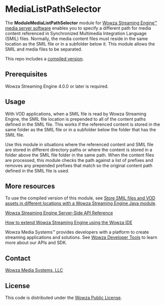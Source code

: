 # MediaListPathSelector

The **ModuleMediaListPathSelector** module for [Wowza Streaming Engine™ media server software](https://www.wowza.com/products/streaming-engine) enables you to specify a different path for media content referenced in Synchronized Multimedia Integration Language (SMIL) files. Normally, the media content files must reside in the same location as the SMIL file or in a subfolder below it. This module allows the SMIL and media files to be separated.

This repo includes a [compiled version](/lib/wse-plugin-pathselector.jar).

## Prerequisites

Wowza Streaming Engine 4.0.0 or later is required.

## Usage

With VOD applications, when a SMIL file is read by Wowza Streaming Engine, the SMIL file location is prepended to all of the content paths defined in the SMIL file. This works if the referenced content is stored in the same folder as the SMIL file or in a subfolder below the folder that has the SMIL file.

Use this module in situations where the referenced content and SMIL file are stored in different directory paths or where the content is stored in a folder above the SMIL file folder in the same path. When the content files are processed, this module checks the path against a list of prefixes and removes any prepended prefixes that match so the original content path defined in the SMIL file is used.

## More resources
To use the compiled version of this module, see [Store SMIL files and VOD assets in different locations with a Wowza Streaming Engine Java module](https://www.wowza.com/docs/how-to-use-different-locations-for-smil-files-and-vod-assets-modulemedialistpathselector).

[Wowza Streaming Engine Server-Side API Reference](https://www.wowza.com/resources/serverapi/)

[How to extend Wowza Streaming Engine using the Wowza IDE](https://www.wowza.com/docs/how-to-extend-wowza-streaming-engine-using-the-wowza-ide)

Wowza Media Systems™ provides developers with a platform to create streaming applications and solutions. See [Wowza Developer Tools](https://www.wowza.com/developer) to learn more about our APIs and SDK.

## Contact

[Wowza Media Systems, LLC](https://www.wowza.com/contact)

## License

This code is distributed under the [Wowza Public License](/LICENSE.txt).
